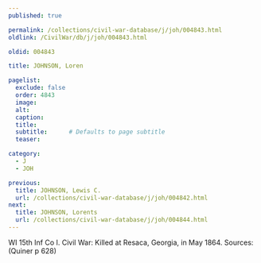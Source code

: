 ```yaml
---
published: true

permalink: /collections/civil-war-database/j/joh/004843.html
oldlink: /CivilWar/db/j/joh/004843.html

oldid: 004843

title: JOHNSON, Loren

pagelist:
  exclude: false
  order: 4843
  image: 
  alt:
  caption:
  title:
  subtitle:      # Defaults to page subtitle
  teaser:

category: 
  - J 
  - JOH

previous:
  title: JOHNSON, Lewis C.
  url: /collections/civil-war-database/j/joh/004842.html  
next:
  title: JOHNSON, Lorents
  url: /collections/civil-war-database/j/joh/004844.html   
---
```

WI 15th Inf Co I. Civil War: Killed at Resaca, Georgia, in May 1864. Sources: (Quiner p 628)